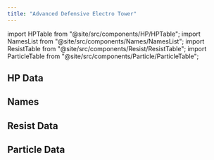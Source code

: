 ```yaml
---
title: "Advanced Defensive Electro Tower"
---
```


import HPTable from "@site/src/components/HP/HPTable";
import NamesList from "@site/src/components/Names/NamesList";
import ResistTable from "@site/src/components/Resist/ResistTable";
import ParticleTable from "@site/src/components/Particle/ParticleTable";

## HP Data

<HPTable item_key="advanceddefensiveelectrotower" data_src="enemy" />

## Names

<NamesList item_key="advanceddefensiveelectrotower" data_src="enemy" />

## Resist Data

<ResistTable item_key="advanceddefensiveelectrotower" data_src="enemy" />

## Particle Data

<ParticleTable item_key="advanceddefensiveelectrotower" data_src="enemy" />
